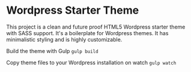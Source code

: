 # Wordpress Starter Theme
This project is a clean and future proof HTML5 Wordpress starter theme with SASS support. It's a boilerplate for Wordpress themes. It has minimalistic styling and is highly customizable.

Build the theme with Gulp
`gulp build`

Copy theme files to your Wordpress installation on watch
`gulp watch`

